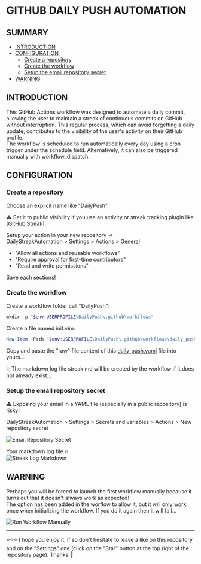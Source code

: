# GITHUB DAILY PUSH AUTOMATION

## SUMMARY
- [INTRODUCTION](#introduction)
- [CONFIGURATION](#configuration)
  - [Create a repository](#create-a-repository)
  - [Create the workflow](#create-the-workflow)
  - [Setup the email repository secret](#setup-the-email-repository-secret)
- [WARNING](#warning)

## INTRODUCTION
This GitHub Actions workflow was designed to automate a daily commit, allowing the user to maintain a streak of continuous commits on GitHub without interruption. This regular process, which can avoid forgetting a daily update, contributes to the visibility of the user's activity on their GitHub profile.  
The workflow is scheduled to run automatically every day using a cron trigger under the schedule field. Alternatively, it can also be triggered manually with workflow_dispatch.  

## CONFIGURATION
### Create a repository
Choose an explicit name like "DailyPush".  

⚠️ Set it to public visibility if you use an activity or streak tracking plugin like [GitHub Streak].  

Setup your action in your new repository =>  
DailyStreakAutomation > Settings > Actions > General  
- "Allow all actions and reusable workflows"
- "Require approval for first-time contributors"
- "Read and write permissions"  

Save each sections!

### Create the workflow
Create a workflow folder call "DailyPush":
```powershell
mkdir -p "$env:USERPROFILE\DailyPush\.github\workflows"
```
Create a file named init.vim:
```powershell
New-Item -Path "$env:USERPROFILE\DailyPush\.github\workflows\daily_push.yaml" -ItemType File
```
Copy and paste the "raw" file content of this [daily_push.yaml](https://github.com/EmmanuelLefevre/GithubDailyStreakAutomation/blob/main/.github/workflows/daily_push.yml) file into yours...  

💡 The markdown log file streak.md will be created by the workflow if it does not already exist...

### Setup the email repository secret
⚠️ Exposing your email in a YAML file (especially in a public repository) is risky!  

DailyStreakAutomation > Settings > Secrets and variables > Actions > New repository secret  

![Email Repository Secret](https://github.com/EmmanuelLefevre/Settings/blob/main/MarkdownImg/email_repository_secret.png)  

Your markdown log file 🔥  
![Streak Log Markdown](https://github.com/EmmanuelLefevre/Settings/blob/main/MarkdownImg/streak_log_markdown.png)  

## WARNING
Perhaps you will be forced to launch the first workflow manually because it turns out that it doesn't always work as expected!  
The option has been added in the worflow to allow it, but it will only work once when initializing the workflow. If you do it again then it will fail...  

![Run Workflow Manually](https://github.com/EmmanuelLefevre/Settings/blob/main/MarkdownImg/run_workflow_manually.png)  

***

⭐⭐⭐ I hope you enjoy it, if so don't hesitate to leave a like on this repository and on the "Settings" one (click on the "Star" button at the top right of the repository page). Thanks 🤗
